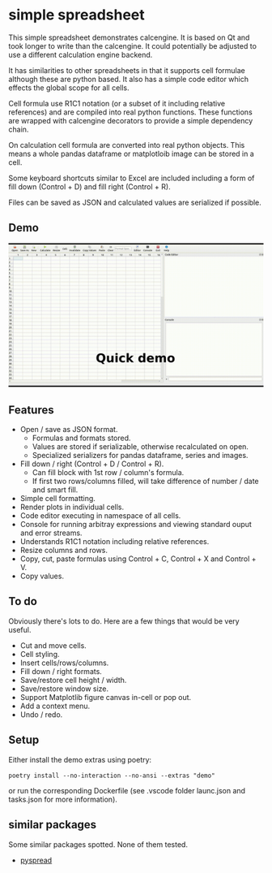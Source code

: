 # simple spreadsheet

This simple spreadsheet demonstrates calcengine. It is based on Qt and
took longer to write than the calcengine. It could potentially be adjusted 
to use a different calculation engine backend.

It has similarities to other spreadsheets in that it supports cell formulae
although these are python based. It also has a simple code editor which effects the
global scope for all cells.

Cell formula use R1C1 notation (or a subset of it including relative references)
and are compiled into real python functions. These functions are wrapped with
calcengine decorators to provide a simple dependency chain.

On calculation cell formula are converted into real python objects. This means
a whole pandas dataframe or matplotloib image can be stored in a cell.

Some keyboard shortcuts similar to Excel are included including a form of
fill down (Control + D) and fill right (Control + R).

Files can be saved as JSON and calculated values are serialized if possible.

## Demo

![Animation of spreadsheet](demo.gif)

## Features

* Open / save as JSON format.
    * Formulas and formats stored.
    * Values are stored if serializable, otherwise recalculated on open.
    * Specialized serializers for pandas dataframe, series and images.
* Fill down / right (Control + D / Control + R).
    * Can fill block with 1st row / column's formula. 
    * If first two rows/columns filled, will take difference of number / date and smart fill.
* Simple cell formatting.
* Render plots in individual cells.
* Code editor executing in namespace of all cells.
* Console for running arbitray expressions and viewing standard ouput and error streams.
* Understands R1C1 notation including relative references.
* Resize columns and rows.
* Copy, cut, paste formulas using Control + C, Control + X and Control + V.
* Copy values.


## To do

Obviously there's lots to do. Here are a few things that would be very useful.

* Cut and move cells.
* Cell styling.
* Insert cells/rows/columns.
* Fill down / right formats.
* Save/restore cell height / width.
* Save/restore window size.
* Support Matplotlib figure canvas in-cell or pop out.
* Add a context menu.
* Undo / redo.


## Setup

Either install the demo extras using poetry:

    poetry install --no-interaction --no-ansi --extras "demo"

or run the corresponding Dockerfile (see .vscode folder launc.json and tasks.json for more information).

## similar packages

Some similar packages spotted. None of them tested.

* [pyspread](https://gitlab.com/pyspread/pyspread)